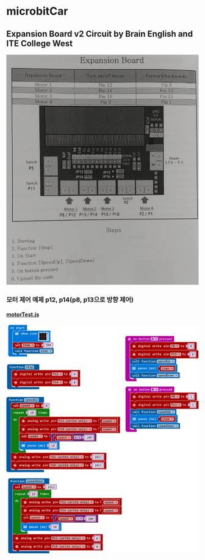 # microbitCar

## Expansion Board v2 Circuit by Brain English and ITE College West  
![](https://github.com/mtinet/microbitCar/blob/master/image/20180612_161643.jpg?raw=true)  


### 모터 제어 예제 p12, p14(p8, p13으로 방향 제어)  
#### [motorTest.js](https://github.com/mtinet/microbitCar/blob/master/code/motorTest.js)  
![](https://github.com/mtinet/microbitCar/blob/master/image/microbit-screenshot.png?raw=true)  
